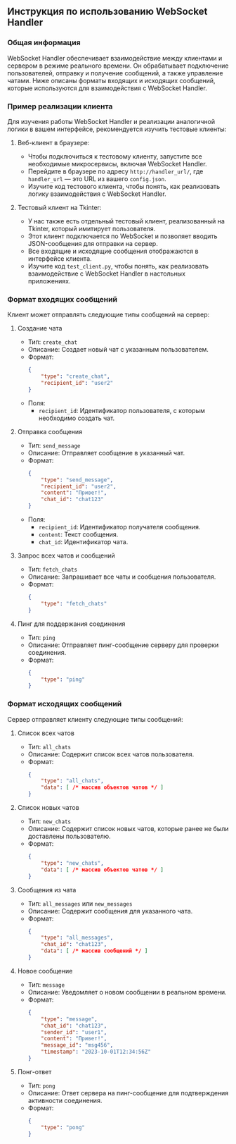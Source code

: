 ## Инструкция по использованию WebSocket Handler

### Общая информация

WebSocket Handler обеспечивает взаимодействие между клиентами и сервером в режиме реального времени. Он обрабатывает подключение пользователей, отправку и получение сообщений, а также управление чатами. Ниже описаны форматы входящих и исходящих сообщений, которые используются для взаимодействия с WebSocket Handler.

### Пример реализации клиента

Для изучения работы WebSocket Handler и реализации аналогичной логики в вашем интерфейсе, рекомендуется изучить тестовые клиенты:

1. Веб-клиент в браузере:
   - Чтобы подключиться к тестовому клиенту, запустите все необходимые микросервисы, включая WebSocket Handler.
   - Перейдите в браузере по адресу `http://handler_url/`, где `handler_url` — это URL из вашего `config.json`.
   - Изучите код тестового клиента, чтобы понять, как реализовать логику взаимодействия с WebSocket Handler.

2. Тестовый клиент на Tkinter:
   - У нас также есть отдельный тестовый клиент, реализованный на Tkinter, который имитирует пользователя.
   - Этот клиент подключается по WebSocket и позволяет вводить JSON-сообщения для отправки на сервер.
   - Все входящие и исходящие сообщения отображаются в интерфейсе клиента.
   - Изучите код `test_client.py`, чтобы понять, как реализовать взаимодействие с WebSocket Handler в настольных приложениях.

### Формат входящих сообщений

Клиент может отправлять следующие типы сообщений на сервер:

1. Создание чата
   - Тип: `create_chat`
   - Описание: Создает новый чат с указанным пользователем.
   - Формат:
     ```json
     {
         "type": "create_chat",
         "recipient_id": "user2"
     }
     ```
   - Поля:
     - `recipient_id`: Идентификатор пользователя, с которым необходимо создать чат.

2. Отправка сообщения
   - Тип: `send_message`
   - Описание: Отправляет сообщение в указанный чат.
   - Формат:
     ```json
     {
         "type": "send_message",
         "recipient_id": "user2",
         "content": "Привет!",
         "chat_id": "chat123"
     }
     ```
   - Поля:
     - `recipient_id`: Идентификатор получателя сообщения.
     - `content`: Текст сообщения.
     - `chat_id`: Идентификатор чата.

3. Запрос всех чатов и сообщений
   - Тип: `fetch_chats`
   - Описание: Запрашивает все чаты и сообщения пользователя.
   - Формат:
     ```json
     {
         "type": "fetch_chats"
     }
     ```

4. Пинг для поддержания соединения
   - Тип: `ping`
   - Описание: Отправляет пинг-сообщение серверу для проверки соединения.
   - Формат:
     ```json
     {
         "type": "ping"
     }
     ```

### Формат исходящих сообщений

Сервер отправляет клиенту следующие типы сообщений:

1. Список всех чатов
   - Тип: `all_chats`
   - Описание: Содержит список всех чатов пользователя.
   - Формат:
     ```json
     {
         "type": "all_chats",
         "data": [ /* массив объектов чатов */ ]
     }
     ```

2. Список новых чатов
   - Тип: `new_chats`
   - Описание: Содержит список новых чатов, которые ранее не были доставлены пользователю.
   - Формат:
     ```json
     {
         "type": "new_chats",
         "data": [ /* массив объектов чатов */ ]
     }
     ```

3. Сообщения из чата
   - Тип: `all_messages` или `new_messages`
   - Описание: Содержит сообщения для указанного чата.
   - Формат:
     ```json
     {
         "type": "all_messages",
         "chat_id": "chat123",
         "data": [ /* массив сообщений */ ]
     }
     ```

4. Новое сообщение
   - Тип: `message`
   - Описание: Уведомляет о новом сообщении в реальном времени.
   - Формат:
     ```json
     {
         "type": "message",
         "chat_id": "chat123",
         "sender_id": "user1",
         "content": "Привет!",
         "message_id": "msg456",
         "timestamp": "2023-10-01T12:34:56Z"
     }
     ```

5. Понг-ответ
   - Тип: `pong`
   - Описание: Ответ сервера на пинг-сообщение для подтверждения активности соединения.
   - Формат:
     ```json
     {
         "type": "pong"
     }
     ```
